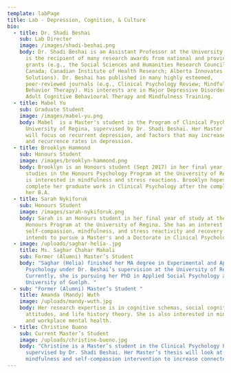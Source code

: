 ```yaml
---
template: labPage
title: Lab - Depression, Cognition, & Culture
bio:
  - title: Dr. Shadi Beshai
    sub: Lab Director
    image: /images/shadi-beshai.png
    body: Dr. Shadi Beshai is an Assistant Professor at the University of Regina. He
      is the recipient of many research awards from national and provincial
      grants (e.g., the Social Sciences and Humanities Research Council of
      Canada; Canadian Institute of Health Research; Alberta Innovates Health
      Solutions). Dr. Beshai has published in many highly esteemed,
      peer-reviewed journals (e.g., Clinical Psychology Review; Mindfulness;
      Behavior Therapy). His interests are in Major Depressive Disorder and
      Adult Cognitive Behavioural Therapy and Mindfulness Training.
  - title: Mabel Yu
    sub: Graduate Student
    image: /images/mabel-yu.png
    body: Mabel  is a Master's student in the Program of Clinical Psychology,
      University of Regina, supervised by Dr. Shadi Beshai. Her Master's thesis
      will focus on recurrent depression, and factors that may increase relapse
      and recurrence rates in depression.
  - title: Brooklyn Hammond
    sub: Honours Student
    image: /images/brooklyn-hammond.png
    body: Brooklyn is an Honours student (Sept 2017) in her final year of her
      studies in the Honours Psychology Program at the University of Regina. She
      is interested in mindfulness and stress reactions. Brooklyn hopes to
      complete her graduate work in Clinical Psychology after the completion of
      her B.A.
  - title: Sarah Nykiforuk
    sub: Honours Student
    image: /images/sarah-nykiforuk.png
    body: Sarah is an Honours student in her final year of study at the Psychology
      Honours Program at the University of Regina. She has an interest in
      self-compassion, mindfulness, and stress reactivity and recovery. Sarah
      intends to pursue a Master's and a Doctorate in Clinical Psychology.
  - image: /uploads/saghar-helia-.jpg
    title: Ms. Saghar Chahar Mahali
    sub: Former (Alumni) Master’s Student
    body: "Saghar (Helia) finished her MA degree in Experimental and Applied
      Psychology under Dr. Beshai’s supervision at the University of Regina.
      Currently, she is pursuing her PhD in Applied Social Psychology at the
      University of Guelph. "
  - sub: "Former (Alumni) Master’s Student "
    title: Amanda (Mandy) Wuth
    image: /uploads/mandy-wuth.jpg
    body: Her research expertise is in cognitive schemas, social cognitions, risk
      attitudes, and life history theory. She is also interested in mindfulness
      and workplace mental health.
  - title: Christine Bueno
    sub: Current Master’s Student
    image: /uploads/christine-bueno.jpg
    body: "Christine is a Master’s student in the Clinical Psychology Program,
      supervised by Dr. Shadi Beshai. Her Master’s thesis will look at an online
      mindfulness and self-compassion intervention to increase connectedness. "
---
```

